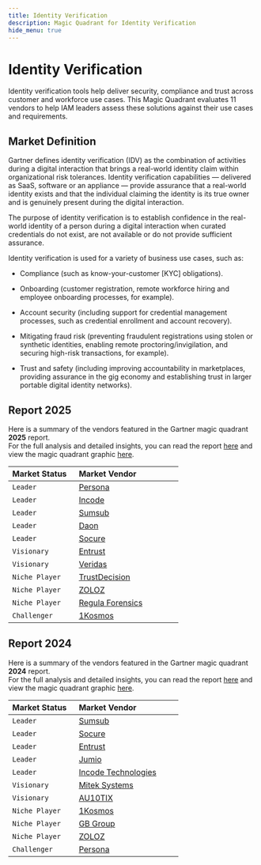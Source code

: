 ```yaml
---
title: Identity Verification
description: Magic Quadrant for Identity Verification
hide_menu: true
---
```


# Identity Verification

Identity verification tools help deliver security, compliance and trust across customer and workforce use cases. This Magic Quadrant evaluates 11 vendors to help IAM leaders assess these solutions against their use cases and requirements.

## Market Definition

Gartner defines identity verification (IDV) as the combination of activities during a digital interaction that brings a real-world identity claim within organizational risk tolerances. Identity verification capabilities — delivered as SaaS, software or an appliance — provide assurance that a real-world identity exists and that the individual claiming the identity is its true owner and is genuinely present during the digital interaction.

The purpose of identity verification is to establish confidence in the real-world identity of a person during a digital interaction when curated credentials do not exist, are not available or do not provide sufficient assurance.

Identity verification is used for a variety of business use cases, such as:

- Compliance (such as know-your-customer [KYC] obligations).

- Onboarding (customer registration, remote workforce hiring and employee onboarding processes, for example).

- Account security (including support for credential management processes, such as credential enrollment and account recovery).

- Mitigating fraud risk (preventing fraudulent registrations using stolen or synthetic identities, enabling remote proctoring/invigilation, and securing high-risk transactions, for example).

- Trust and safety (including improving accountability in marketplaces, providing assurance in the gig economy and establishing trust in larger portable digital identity networks).

## Report 2025

Here is a summary of the vendors featured in the Gartner magic quadrant **2025** report. <br/>For the full analysis and detailed insights, you can read the report
<a href="/docs/2025/identity-verification.pdf" target="_blank" rel="noopener noreferrer">here</a>
and view the magic quadrant graphic
<a href="/docs/2025/identity-verification.png" target="_blank" rel="noopener noreferrer">here</a>.

| Market Status   | Market Vendor                                    |
| --------------- | ------------------------------------------------ |
| `Leader`        | [Persona](/vendors/persona.md)                   |
| `Leader`        | [Incode](/vendors/incode.md)                     |
| `Leader`        | [Sumsub](/vendors/sumsub.md)                     |
| `Leader`        | [Daon](/vendors/daon.md)                         |
| `Leader`        | [Socure](/vendors/socure.md)                     |
| `Visionary`     | [Entrust](/vendors/entrust.md)                   |
| `Visionary`     | [Veridas](/vendors/veridas.md)                   |
| `Niche Player`  | [TrustDecision](/vendors/trustdecision.md)       |
| `Niche Player`  | [ZOLOZ](/vendors/zoloz.md)                       |
| `Niche Player`  | [Regula Forensics](/vendors/regula-forensics.md) |
| `Challenger`    | [1Kosmos](/vendors/1kosmos.md)                   |

## Report 2024

Here is a summary of the vendors featured in the Gartner magic quadrant **2024** report. <br/>For the full analysis and detailed insights, you can read the report
<a href="/docs/2024/identity-verification.pdf" target="_blank" rel="noopener noreferrer">here</a>
and view the magic quadrant graphic
<a href="/docs/2024/identity-verification.png" target="_blank" rel="noopener noreferrer">here</a>.

| Market Status   | Market Vendor                                          |
| --------------- | ------------------------------------------------------ |
| `Leader`        | [Sumsub](/vendors/sumsub.md)                           |
| `Leader`        | [Socure](/vendors/socure.md)                           |
| `Leader`        | [Entrust](/vendors/entrust.md)                         |
| `Leader`        | [Jumio](/vendors/jumio.md)                             |
| `Leader`        | [Incode Technologies](/vendors/incode-technologies.md) |
| `Visionary`     | [Mitek Systems](/vendors/mitek-systems.md)             |
| `Visionary`     | [AU10TIX](/vendors/au10tix.md)                         |
| `Niche Player`  | [1Kosmos](/vendors/1kosmos.md)                         |
| `Niche Player`  | [GB Group](/vendors/gb-group.md)                       |
| `Niche Player`  | [ZOLOZ](/vendors/zoloz.md)                             |
| `Challenger`    | [Persona](/vendors/persona.md)                         |
